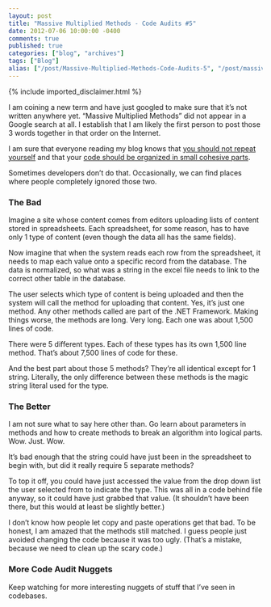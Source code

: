 ```yaml
---
layout: post
title: "Massive Multiplied Methods - Code Audits #5"
date: 2012-07-06 10:00:00 -0400
comments: true
published: true
categories: ["blog", "archives"]
tags: ["Blog"]
alias: ["/post/Massive-Multiplied-Methods-Code-Audits-5", "/post/massive-multiplied-methods-code-audits-5"]
---
```

<!-- more -->
{% include imported_disclaimer.html %}
<p>I am coining a new term and have just googled to make sure that it’s not written anywhere yet. “Massive Multiplied Methods” did not appear in a Google search at all. I establish that I am likely the first person to post those 3 words together in that order on the Internet.</p>  <p>I am sure that everyone reading my blog knows that <a href="http://deviq.com/most-popular-principles/don-t-repeat-yourself" target="_blank">you should not repeat yourself</a> and that your <a href="http://deviq.com/single-responsibility-principle" target="_blank">code should be organized in small cohesive parts</a>.</p>  <p>Sometimes developers don’t do that. Occasionally, we can find places where people completely ignored those two.</p>  <h3></h3>  <h3>The Bad</h3>  <p>Imagine a site whose content comes from editors uploading lists of content stored in spreadsheets. Each spreadsheet, for some reason, has to have only 1 type of content (even though the data all has the same fields).</p>  <p>Now imagine that when the system reads each row from the spreadsheet, it needs to map each value onto a specific record from the database. The data is normalized, so what was a string in the excel file needs to link to the correct other table in the database.</p>  <p>The user selects which type of content is being uploaded and then the system will call the method for uploading that content. Yes, it’s just one method. Any other methods called are part of the .NET Framework. Making things worse, the methods are long. Very long. Each one was about 1,500 lines of code.</p>  <p>There were 5 different types. Each of these types has its own 1,500 line method. That’s about 7,500 lines of code for these.</p>  <p>And the best part about those 5 methods? They’re all identical except for 1 string. Literally, the only difference between these methods is the magic string literal used for the type.</p>  <h3>The Better</h3>  <p>I am not sure what to say here other than. Go learn about parameters in methods and how to create methods to break an algorithm into logical parts. Wow. Just. Wow.</p>  <p>It’s bad enough that the string could have just been in the spreadsheet to begin with, but did it really require 5 separate methods?</p>  <p>To top it off, you could have just accessed the value from the drop down list the user selected from to indicate the type. This was all in a code behind file anyway, so it could have just grabbed that value. (It shouldn’t have been there, but this would at least be slightly better.)</p>  <p>I don’t know how people let copy and paste operations get that bad. To be honest, I am amazed that the methods still matched. I guess people just avoided changing the code because it was too ugly. (That’s a mistake, because we need to clean up the scary code.)</p>  <h3>More Code Audit Nuggets</h3>  <p>Keep watching for more interesting nuggets of stuff that I’ve seen in codebases.</p>
